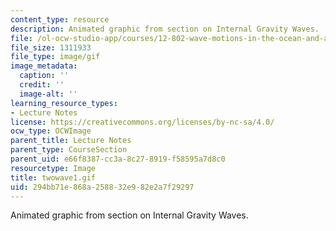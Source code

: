 ```yaml
---
content_type: resource
description: Animated graphic from section on Internal Gravity Waves.
file: /ol-ocw-studio-app/courses/12-802-wave-motions-in-the-ocean-and-atmosphere-spring-2004/294bb71e868a258832e982e2a7f29297_twowave1.gif
file_size: 1311933
file_type: image/gif
image_metadata:
  caption: ''
  credit: ''
  image-alt: ''
learning_resource_types:
- Lecture Notes
license: https://creativecommons.org/licenses/by-nc-sa/4.0/
ocw_type: OCWImage
parent_title: Lecture Notes
parent_type: CourseSection
parent_uid: e66f8387-cc3a-8c27-8919-f58595a7d8c0
resourcetype: Image
title: twowave1.gif
uid: 294bb71e-868a-2588-32e9-82e2a7f29297
---
```

Animated graphic from section on Internal Gravity Waves.